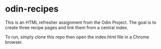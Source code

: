 # odin-recipes

This is an HTML refresher assignment from the Odin Project. The goal is to create three recipe pages and link them from a central index.

To run, simply clone this repo then open the index.html file in a Chrome browser.